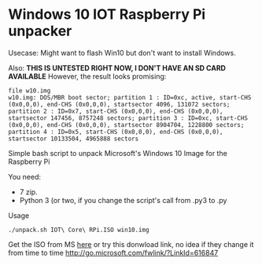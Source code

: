 Windows 10 IOT Raspberry Pi unpacker
====================================

Usecase: Might want to flash Win10 but don't want to install Windows.

Also: **THIS IS UNTESTED RIGHT NOW, I DON'T HAVE AN SD CARD AVAILABLE**
However, the result looks promising:

    file w10.img 
    w10.img: DOS/MBR boot sector; partition 1 : ID=0xc, active, start-CHS (0x0,0,0), end-CHS (0x0,0,0), startsector 4096, 131072 sectors; partition 2 : ID=0x7, start-CHS (0x0,0,0), end-CHS (0x0,0,0), startsector 147456, 8757248 sectors; partition 3 : ID=0xc, start-CHS (0x0,0,0), end-CHS (0x0,0,0), startsector 8904704, 1228800 sectors; partition 4 : ID=0x5, start-CHS (0x0,0,0), end-CHS (0x0,0,0), startsector 10133504, 4965888 sectors


Simple bash script to unpack Microsoft's Windows 10 Image for the Raspberry Pi

You need:

- 7 zip.
- Python 3 (or two, if you change the script's call from .py3 to .py


Usage

    ./unpack.sh IOT\ Core\ RPi.ISO win10.img

Get the ISO from MS [here](https://ms-iot.github.io/content/en-US/win10/SetupRPI.htm) or try this donwload link, no idea if they change it from time to time http://go.microsoft.com/fwlink/?LinkId=616847

